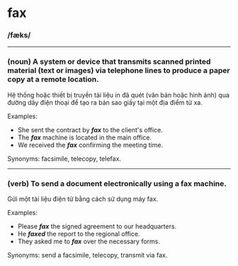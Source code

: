 # fax

### /fæks/

---

### (noun) A system or device that transmits scanned printed material (text or images) via telephone lines to produce a paper copy at a remote location.

Hệ thống hoặc thiết bị truyền tài liệu in đã quét (văn bản hoặc hình ảnh) qua đường dây điện thoại để tạo ra bản sao giấy tại một địa điểm từ xa.

Examples:
- She sent the contract by **_fax_** to the client's office.
- The **_fax_** machine is located in the main office.
- We received the **_fax_** confirming the meeting time.

Synonyms: facsimile, telecopy, telefax.

---

### (verb) To send a document electronically using a fax machine.

Gửi một tài liệu điện tử bằng cách sử dụng máy fax.

Examples:
- Please **_fax_** the signed agreement to our headquarters.
- He **_faxed_** the report to the regional office.
- They asked me to **_fax_** over the necessary forms.

Synonyms: send a facsimile, telecopy, transmit via fax.